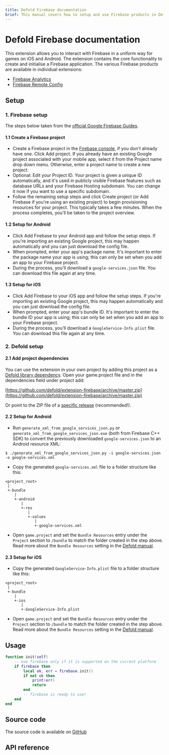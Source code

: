 ```yaml
---
title: Defold Firebase documentation
brief: This manual covers how to setup and use Firebase products in Defold.
---
```


# Defold Firebase documentation

This extension allows you to interact with Firebase in a uniform way for games on iOS and Android. The extension contains the core functionality to create and initialise a Firebase application. The various Firebase products are available in individual extensions:

* [Firebase Analytics](https://github.com/defold/extension-firebase-analytics)
* [Firebase Remote Config](https://github.com/defold/extension-firebase-remoteconfig)


## Setup
### 1. Firebase setup
The steps below taken from the [official Google Firebase Guides](https://firebase.google.com/docs/cpp/setup).

#### 1.1 Create a Firebase project
* Create a Firebase project in the [Firebase console](https://console.firebase.google.com/), if you don't already have one. Click Add project. If you already have an existing Google project associated with your mobile app, select it from the Project name drop down menu. Otherwise, enter a project name to create a new project.
* Optional: Edit your Project ID. Your project is given a unique ID automatically, and it's used in publicly visible Firebase features such as database URLs and your Firebase Hosting subdomain. You can change it now if you want to use a specific subdomain.
* Follow the remaining setup steps and click Create project (or Add Firebase if you're using an existing project) to begin provisioning resources for your project. This typically takes a few minutes. When the process completes, you'll be taken to the project overview.

#### 1.2 Setup for Android
* Click Add Firebase to your Android app and follow the setup steps. If you're importing an existing Google project, this may happen automatically and you can just download the config file.
* When prompted, enter your app's package name. It's important to enter the package name your app is using; this can only be set when you add an app to your Firebase project.
* During the process, you'll download a `google-services.json` file. You can download this file again at any time.

#### 1.3 Setup for iOS
* Click Add Firebase to your iOS app and follow the setup steps. If you're importing an existing Google project, this may happen automatically and you can just download the config file.
* When prompted, enter your app's bundle ID. It's important to enter the bundle ID your app is using; this can only be set when you add an app to your Firebase project.
* During the process, you'll download a `GoogleService-Info.plist` file. You can download this file again at any time.

### 2. Defold setup
#### 2.1 Add project dependencies
You can use the extension in your own project by adding this project as a [Defold library dependency](http://www.defold.com/manuals/libraries/). Open your game.project file and in the dependencies field under project add:

[https://github.com/defold/extension-firebase/archive/master.zip](https://github.com/defold/extension-firebase/archive/master.zip)

Or point to the ZIP file of a [specific release](https://github.com/defold/extension-firebase/releases) (recommended!).

#### 2.2 Setup for Android

* Run `generate_xml_from_google_services_json.py` or `generate_xml_from_google_services_json.exe` (both from Firebase C++ SDK) to convert the previously downloaded `google-services.json` to an Android resource XML:

```
$ ./generate_xml_from_google_services_json.py -i google-services.json -o google-services.xml
```

* Copy the generated `google-services.xml` file to a folder structure like this:

```
<project_root>
 |
 +-bundle
    |
    +-android
       |
       +-res
          |
          +-values
             |
             +-google-services.xml
```

* Open `game.project` and set the `Bundle Resources` entry under the `Project` section to `/bundle` to match the folder created in the step above. Read more about the `Bundle Resources` setting in the [Defold manual](https://www.defold.com/manuals/project-settings/#_project).


#### 2.3 Setup for iOS
* Copy the generated `GoogleService-Info.plist` file to a folder structure like this:

```
<project_root>
 |
 +-bundle
    |
    +-ios
       |
       +-GoogleService-Info.plist
```

* Open `game.project` and set the `Bundle Resources` entry under the `Project` section to `/bundle` to match the folder created in the step above. Read more about the `Bundle Resources` setting in the [Defold manual](https://www.defold.com/manuals/project-settings/#_project).


## Usage

```lua
function init(self)
    -- use firebase only if it is supported on the current platform
    if firebase then
        local ok, err = firebase.init()
        if not ok then
            print(err)
            return
        end
        -- firebase is ready to use!
	end
end
```

## Source code

The source code is available on [GitHub](https://github.com/defold/extension-firebase)



## API reference
